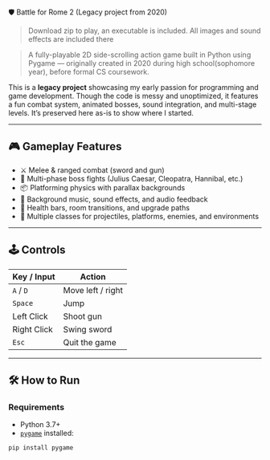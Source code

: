  🛡️ Battle for Rome 2 (Legacy project from 2020)

> Download zip to play, an executable is included. All images and sound effects are included there

> A fully-playable 2D side-scrolling action game built in Python using Pygame — originally created in 2020 during high school(sophomore year), before formal CS coursework.

This is a **legacy project** showcasing my early passion for programming and game development. Though the code is messy and unoptimized, it features a fun combat system, animated bosses, sound integration, and multi-stage levels. It’s preserved here as-is to show where I started.

---

## 🎮 Gameplay Features

- ⚔️ Melee & ranged combat (sword and gun)
- 🧠 Multi-phase boss fights (Julius Caesar, Cleopatra, Hannibal, etc.)
- 📦 Platforming physics with parallax backgrounds
- 🎵 Background music, sound effects, and audio feedback
- 🧱 Health bars, room transitions, and upgrade paths
- 📜 Multiple classes for projectiles, platforms, enemies, and environments

---

## 🕹 Controls

| Key / Input   | Action              |
|---------------|---------------------|
| `A` / `D`     | Move left / right   |
| `Space`       | Jump                |
| Left Click    | Shoot gun           |
| Right Click   | Swing sword         |
| `Esc`         | Quit the game       |

---

## 🛠️ How to Run

### Requirements

- Python 3.7+
- [`pygame`](https://www.pygame.org/news) installed:

```bash
pip install pygame
